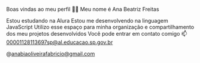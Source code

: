 Boas vindas ao meu perfil 💙💙
Meu nome é Ana Beatriz Freitas

Estou estudando na Alura
Estou me desenvolvendo na linguagem JavaScript
Utilizo esse espaço para minha organização e compartilhamento dos meu projetos desenvolvidos
Você pode entrar em contato comigo 📫
00001128113697sp@al.educacao.sp.gov.br

@anabiaoliveirafabricio@gmail.com
